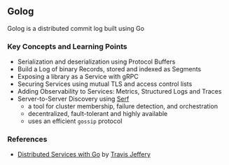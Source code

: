 ## Golog

Golog is a distributed commit log built using Go

### Key Concepts and Learning Points
- Serialization and deserialization using Protocol Buffers
- Build a Log of binary Records, stored and indexed as Segments
- Exposing a library as a Service with gRPC
- Securing Services using mutual TLS and access control lists
- Adding Observability to Services: Metrics, Structured Logs and Traces
- Server-to-Server Discovery using [Serf](https://www.serf.io/intro/index.html)
  - a tool for cluster membership, failure detection, and orchestration
  - decentralized, fault-tolerant and highly available
  - uses an efficient `gossip` protocol

### References

- [Distributed Services with Go](https://pragprog.com/titles/tjgo/distributed-services-with-go) by [Travis Jeffery](https://twitter.com/travisjeffery)
